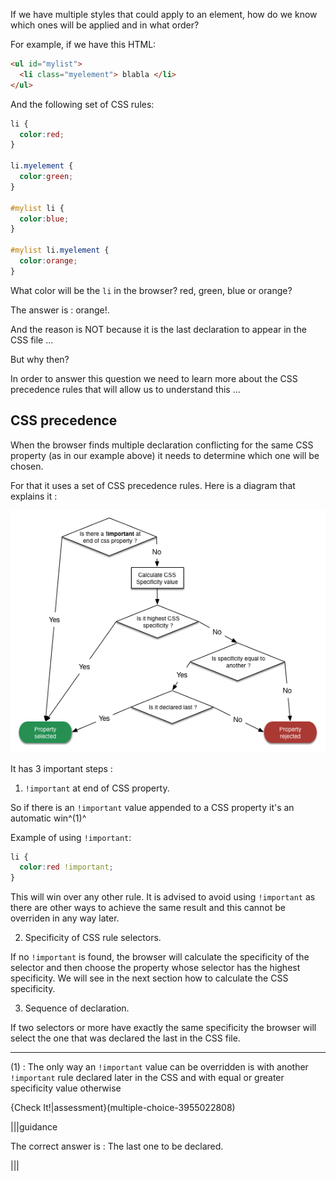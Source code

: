If we have multiple styles that could apply to an element, how do we know which ones will be applied and in what order?

For example, if we have this HTML:

```html
<ul id="mylist">
  <li class="myelement"> blabla </li>
</ul>
````

And the following set of CSS rules:

```css
li {
  color:red;
}

li.myelement {
  color:green;
}

#mylist li {
  color:blue; 
}

#mylist li.myelement {
  color:orange;
}
```

What color will be the `li` in the browser?
red, green, blue or orange?

The answer is : orange!.

And the reason is NOT because it is the last declaration to appear in the CSS file ...

But why then?

In order to answer this question we need to learn more about the CSS precedence rules that will allow us to understand this ...

## CSS precedence
When the browser finds multiple declaration conflicting for the same CSS property (as in our example above) it needs to determine which one will be chosen.

For that it uses a set of CSS precedence rules. Here is a diagram that explains it :

![](.guides/img/Precedence.png)


It has 3 important steps :

1) `!important` at end of CSS property.

So if there is an `!important` value appended to a CSS property it's an automatic win^(1)^

Example of using `!important`:

```css
li {
  color:red !important;
}
```

This will win over any other rule. It is advised to avoid using `!important` as there are other ways to achieve the same result and this cannot be overriden in any way later.

2) Specificity of CSS rule selectors.

If no `!important` is found, the browser will calculate the specificity of the selector and then choose the property whose selector has the highest specificity. We will see in the next section how to calculate the CSS specificity.

3) Sequence of declaration.

If two selectors or more have exactly the same specificity the browser will select the one that was declared the last in the CSS file.

---

(1) : The only way an `!important` value can be overridden is with another `!important` rule declared later in the CSS and with equal or greater specificity value otherwise

{Check It!|assessment}(multiple-choice-3955022808)

|||guidance

The correct answer is : The last one to be declared.

|||





